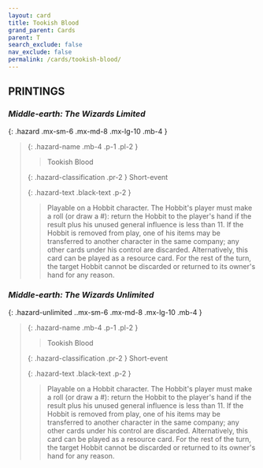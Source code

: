 ```yaml
---
layout: card
title: Tookish Blood
grand_parent: Cards
parent: T
search_exclude: false
nav_exclude: false
permalink: /cards/tookish-blood/
---
```


## PRINTINGS


### _Middle-earth: The Wizards Limited_

{: .hazard .mx-sm-6 .mx-md-8 .mx-lg-10 .mb-4 }
> {: .hazard-name .mb-4 .p-1 .pl-2 }
> > <div class="hazard-mp"></div>
> > <div class="card-name">Tookish Blood</div>
>
> {: .hazard-classification .pr-2 }
> Short-event
>
> {: .hazard-text .black-text .p-2 }
> > Playable on a Hobbit character. The Hobbit's player must make a roll (or draw a #): return the Hobbit to the player's hand if the result plus his unused general influence is less than 11. If the Hobbit is removed from play, one of his items may be transferred to another character in the same company; any other cards under his control are discarded. Alternatively, this card can be played as a resource card. For the rest of the turn, the target Hobbit cannot be discarded or returned to its owner's hand for any reason. 
>

### _Middle-earth: The Wizards Unlimited_

{: .hazard-unlimited ..mx-sm-6 .mx-md-8 .mx-lg-10 .mb-4 }
> {: .hazard-name .mb-4 .p-1 .pl-2 }
> > <div class="hazard-mp"></div>
> > <div class="card-name">Tookish Blood</div>
>
> {: .hazard-classification .pr-2 }
> Short-event
>
> {: .hazard-text .black-text .p-2 }
> > Playable on a Hobbit character. The Hobbit's player must make a roll (or draw a #): return the Hobbit to the player's hand if the result plus his unused general influence is less than 11. If the Hobbit is removed from play, one of his items may be transferred to another character in the same company; any other cards under his control are discarded. Alternatively, this card can be played as a resource card. For the rest of the turn, the target Hobbit cannot be discarded or returned to its owner's hand for any reason. 
>
